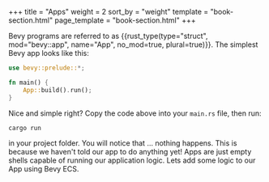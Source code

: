+++
title = "Apps"
weight = 2
sort_by = "weight"
template = "book-section.html"
page_template = "book-section.html"
+++

Bevy programs are referred to as {{rust_type(type="struct", mod="bevy::app", name="App", no_mod=true, plural=true)}}. The simplest Bevy app looks like this:

```rs
use bevy::prelude::*;

fn main() {
    App::build().run();
}
```

Nice and simple right? Copy the code above into your ```main.rs``` file, then run:

```
cargo run
```

in your project folder. You will notice that ... nothing happens. This is because we haven't told our app to do anything yet! Apps are just empty shells capable of running our application logic. Lets add some logic to our App using Bevy ECS.